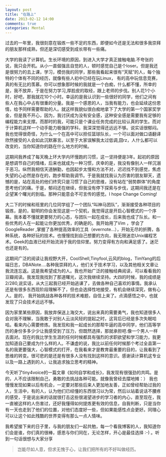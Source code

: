 ```yaml
---
layout: post
title: "在路上"
date: 2013-02-12 14:00
comments: true
categories: Mental
---
```

过去的一年里，我很刻意在锻炼一些不足的东西，即便如今还是无法和很多我崇拜的朋友那样成熟，但还是深切感受到成长带有一些痛。

大学的我读了计算机。生长环境的原因，到进入大学才真正接触电脑.不夸张的说，我只会开机。从小一直倔强且自觉的人，顿时感觉自己是个loser。但是我还是很努力的去上课，学习，模仿我的同学，那些我看起来很有“天赋”的人，每个独特的个体有不同的经历，就像有些人初中已经在玩Linux， 有的高中玩信息竞赛，真的有无比的羡慕。你可以想象那时候的我就是一个白痴，什么都不懂，所幸的是，我不放弃，于是在努力学习,厚脸皮的取经，跟上老师的步伐。别人花1个小时，好吧，那我就花10个小时。幸运的是我认识到一些很好的同学，他们之间有些人在我心中占有很重的分量。我是一个感恩的人，当我有能力，也会延续这份恩情，给予同样需要帮助的人。就这样我貌似很白痴地拿下了大学的第一个国家奖学金，但是我不开心，因为，我讨厌成为没有安全感，这种安全感是需要我有足够的编程能力来支撑。而那时的我，可能只是个课业任务完成的比较认真的学生。而对于计算机这样一个动手能力极强的学科，我深深觉得还远远不够。说实话很郁闷。我也觉得很奇怪，为什么一个在高中可以担任篮球队长，一个可以面对做口语翻译欣然接受的人会如此沉默寡言。以至于大家误解我太过低调,囧rz，人什么都可以改变的，当你知道你的路在什么地方的时候。

这期间我养成了每天晚上环大学内环慢跑的习惯，这一坚持便是3年。起初的原因是想调节自己的情绪，后来也就成为一种习惯，庆幸的是，我没有像别人一样沉溺于恶习。纵然我相信天道酬勤，也因起步太慢和方法不对，迟迟找不到感觉，焦虑失望的心必然是存在的，跑步帮助我调节。于是我就找我认为厉害的朋友聊天，遗憾的是，站在高处的他们终究只是习惯了自己的思维，没有站在“弱势群体”的角度思考他们的痛。于是，郁闷还在继续，但我没有停下探索与步伐，这期间我还是在企望某个曙光的到临。那种只能意会不可言传的感觉。I hope Change Coming!

大二下的时候和班里的几位同学组了一个团队“叫神马团队”，渐渐接受各种项目的锻炼，是的，聪明的你会发现这是一个契机，我觉得这是开启心智模式的一个序幕。我本着不懂就更要努力的心态，与团队一起在成长，后来我也成了队长。和一些优秀的人在一起能让你更加优秀，的确是的。我开始用了Vim ，学会了GoogleReader ,掌握了各种提高效率的工具（evernote…），开始无尽的折腾，各种系统，各种好玩的技术。也慢慢找到自己想要的方向，我无限迷恋Unix编程艺术。Geek的血液已经开始流淌于我的信仰里。努力变得有方向和满足感了。迷茫也还是有的。

这期间广泛的阅读让我视野大开，CoolShell,Tinyfool,云风的blog，TimYang的后端日志，DBANote….各种我崇拜的人，他们关于技术学习，以及其他相关文章让我流连忘返。这是我希望成为的人。我也开始广泛的接触经典阅读，可以看看我的豆瓣阅读。我发现我找到了那道曙光，这次我继续坚持。大四的时候，我的成绩是2/280,说实话，从大三起我已经开始逃课了，去做各种自己喜欢的事情。我承认还是有很多东西现阶段理解不了，但也会选择性地接受，有机会继续深究，做有心人。是的， 我开始挑战各种各样的技术难题，自信上来了。点滴感悟之中，也就发现了只会技术远远不够。

因为家里某些原因，我放弃保送上海交大，说出来真的需要勇气，我也知道很多人会对我不理解，当我敢于对别人云淡风轻的提起之时，这背后已经是多次失眠哈哈。看来内心需要修炼。我发现和我一起成长的那帮牛逼的高中同学，他们高等学历的身份多多少少让我感受到了压力，但既然选择，那就承担吧.像一个男人一样去面对。现在的我比学生生涯的任何时候都具有强烈的求职欲望和学习能力，我更加知道自己要成为什么样的人。不谦虚的说，我比以前任何时候那个考过全县第一名的我更要强大，心智模式的打开，在我看来才是教育最重要的目的，让我看到了思维的转变。很可悲的是还是有很多人没有找到这样的意识。感谢读计算机这专业以及一路上遇到的人，让我追求独立思考的精神。

今天听了tiny4voice的一篇文章《如何自学和成长》，我发现有很强劲的共鸣。是的，人不应该限制自己，勇敢的去挑战各种可能。就像我曾经去摆地摊：） 我也慢慢发现如果以后有机会，一定要对那些后来人更加地友善，正如曾经帮助过我的人，生活中，有的人，认为他们已经懂的东西很习以为常，然后以站着说话不腰疼的感受，于是说出来的话就很打击这些很渴望进步的学习者的内心，直至现在，我一直被这样的人伤害过，还好我懂得如何提炼更有效的信息，自我判断，只是当你有一天也走到了他们的位置，对他们态度好一些，但如果能感性点会更好。同理心可以让这个如此残酷的世界变得有那么一点人情味。

我希望接下来的日子里，与我的朋友们一起共勉，每一个看我博客的人，我知道你们会是谁，你们真的很棒，感恩与你们同在，无论怎样，开心是最佳选择 :-) 。听到一句话很想与大家分享
>岂能尽如人意，但求无愧于心，让我们把所有的不好叫做经历。 

